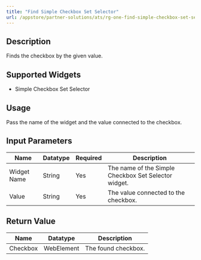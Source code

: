 ```yaml
---
title: "Find Simple Checkbox Set Selector"
url: /appstore/partner-solutions/ats/rg-one-find-simple-checkbox-set-selector/
---
```


## Description

Finds the checkbox by the given value.

## Supported Widgets

* Simple Checkbox Set Selector

## Usage

Pass the name of the widget and the value connected to the checkbox.

## Input Parameters

Name | Datatype | Required | Description
---- | -------- | -------- | ---------------
Widget Name | String | Yes | The name of the Simple Checkbox Set Selector widget.
Value | String | Yes | The value connected to the checkbox.

## Return Value

Name | Datatype | Description
---- | --------- | ---------------
Checkbox | WebElement | The found checkbox.
